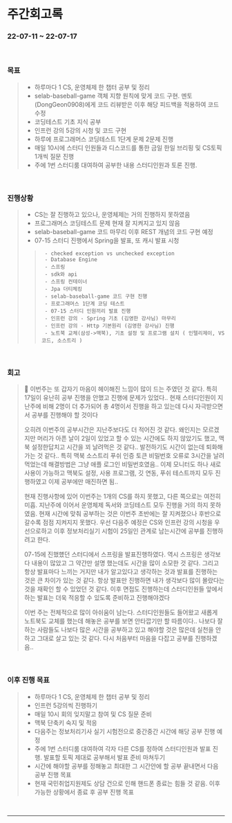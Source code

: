 # 주간회고록
### 22-07-11 ~ 22-07-17

<br>

### 목표
>- 하루마다 1 CS, 운영체제 한 챕터 공부 및 정리
>- selab-baseball-game 객체 지향 원칙에 맞게 코드 구현. 멘토(DongGeon0908)에게 코드 리뷰받은 이후 해당 피드백을 적용하여 코드 수정
>- 코딩테스트 기초 지식 공부
>- 인프런 강의 5강의 시청 및 코드 구현
>- 하루에 프로그래머스 코딩테스트 1단계 문제 2문제 진행
>- 매일 10시에 스터디 인원들과 디스코드를 통한 금일 한일 브리핑 및 CS토픽 1개씩 질문 진행
>- 주에 1번 스터디룸 대여하여 공부한 내용 스터디인원과 토론 진행. 

<br>

### 진행상황
>- CS는 잘 진행하고 있으나, 운영체제는 거의 진행하지 못하였음
>- 프로그래머스 코딩테스트 문제 현재 잘 지켜지고 있지 않음
>- selab-baseball-game 코드 마무리 이후 REST 개념의 코드 구현 예정
>- 07-15 스터디 진행에서 Spring을 발표, 또 캐시 발표 시청
>>      - checked exception vs unchecked exception
>>      - Database Engine
>>      - 스프링
>>      - sdk와 api
>>      - 스프링 컨테이너
>>      - Jpa 더티체킹
>>      - selab-baseball-game 코드 구현 진행
>>      - 프로그래머스 1단계 코딩 테스트
>>      - 07-15 스터디 인원끼리 발표 진행
>>      - 인프런 강의 - Spring 기초 (김영한 강사님) 마무리
>>      - 인프런 강의 - Http 기본원리 (김영한 강사님) 진행
>>      - 노트북 교체(삼성->맥북), 기초 설정 및 프로그램 설치 ( 인텔리제이, VS코드, 소스트리 )

<br>

### 회고
> 🛐 이번주는 또 갑자기 마음이 헤이해진 느낌이 많이 드는 주였던 것 같다. 특히 17일이 유난히 공부 진행을 안했고 진행에 문제가 있었다.. 현재 스터디인원이 지난주에 비해 2명이 더 추가되어 총 4명이서 진행을 하고 있는데 다시 자극받으면서 공부를 진행해야 할 것이다
> <br>
>
> 오히려 이번주의 공부시간은 지난주보다도 더 적어진 것 같다. 왜인지는 모르겠지만 머리가 아픈 날이 2일이 있었고 할 수 있는 시간에도 하지 않았기도 했고, 맥북 설정한답치고 시간을 꾀 날려먹은 것 같다.. 발전하기도 시간이 없는데 퇴화해가는 것 같다.. 특히 맥북 소스트리 푸쉬 인증 토큰 비밀번호 오류로 3시간을 날려먹었는데 해결방법은 그냥 애플 로그인 비밀번호였음.. 이제 모니터도 하나 새로 사용이 가능하고 맥북도 설정, 사용 프로그램, 깃 연동, 푸쉬 테스트까지 모두 진행하였고 이제 공부에만 매진하면 됨..
> <br> 
>
> 현재 진행사항에 있어 이번주는 1개의 CS를 하지 못했고, 다른 쪽으로는 여전히 미흡. 지난주에 이어서 운영체제 독서와 코딩테스트 모두 진행을 거의 하지 못하였음. 현재 시간에 맞춰 공부하는 것은 이번주 초반에는 잘 지켜졌으나 후반으로 갈수록 점점 지켜지지 못했다. 우선 다음주 예정은 CS와 인프런 강의 시청을 우선으로하고 이후 정보처리실기 시험이 25일인 관계로 남는시간에 공부를 진행하려고 한다. 
> <br>
> 
> 07-15에 진했헀던 스터디에서 스프링을 발표진행하였다. 역시 스프링은 생각보다 내용이 많았고 그 약간만 설명 했는데도 시간을 많이 소모한 것 같다. 그리고 항상 발표마다 느끼는 거지만 내가 알고있다고 생각하는 것과 발표를 진행하는 것은 큰 차이가 있는 것 같다. 항상 발표만 진행하면 내가 생각보다 많이 몰랐다는 것을 재확인 할 수 있었던 것 같다. 이후 면접도 진행하는데 스터디인원들 앞에서 하는 발표는 더욱 적응할 수 있도록 준비하고 진행해야겠다
> <br>
> 
> 이번 주는 전체적으로 많이 아쉬움이 남는다. 스터디인원들도 들어왔고 새롭게 노트북도 교체를 했는데 해놓은 공부를 보면 안타깝기만 할 따름이다.. 나보다 잘하는 사람들도 나보다 많은 시간을 공부하고 있고 해야할 것은 많은데 실천을 안하고 그대로 살고 있는 것 같다. 다시 처음부터 마음을 다잡고 공부를 진행하겠음..

<br>

### 이후 진행 목표
>- 하루마다 1 CS, 운영체제 한 챕터 공부 및 정리
>- 인프런 5강의씩 진행하기
>- 매일 10시 회의 잊지말고 참여 및 CS 질문 준비
>- 맥북 단축키 숙지 및 적응
>- 다음주는 정보처리기사 실기 시험전으로 중간중간 시간에 해당 공부 진행 예정
>- 주에 1번 스터디룸 대여하여 각자 다른 CS를 정하여 스터디인원과 발표 진행. 발표할 토픽 제대로 공부해서 발표 준비 마쳐두기
>- 시간에 해야할 공부를 정해놓고 최대한 그 시간안에 할 공부 끝내면서 다음 공부 진행 목표
>- 현재 국민취업지원제도 상담 건으로 인해 핸드폰 종료는 힘들 것 같음. 이후 가능한 상황에서 종료 후 공부 진행 목표

<br/>

------------  